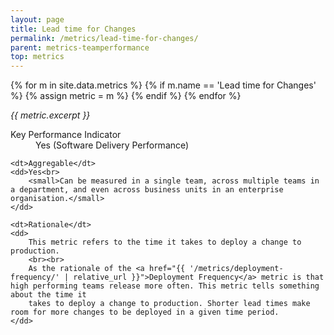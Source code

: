 ```yaml
---
layout: page
title: Lead time for Changes
permalink: /metrics/lead-time-for-changes/
parent: metrics-teamperformance
top: metrics
---
```


{% for m in site.data.metrics %}
    {% if m.name == 'Lead time for Changes' %}
        {% assign metric = m %}
    {% endif %}
{% endfor %}

_{{ metric.excerpt }}_

<dl>
    <dt>Key Performance Indicator</dt>
    <dd>Yes (Software Delivery Performance)</dd>
    
    <dt>Aggregable</dt>
    <dd>Yes<br>
        <small>Can be measured in a single team, across multiple teams in a department, and even across business units in an enterprise organisation.</small>
    </dd>
    
    <dt>Rationale</dt>
    <dd>
        This metric refers to the time it takes to deploy a change to production.
        <br><br>
        As the rationale of the <a href="{{ '/metrics/deployment-frequency/' | relative_url }}">Deployment Frequency</a> metric is that high performing teams release more often. This metric tells something about the time it
        takes to deploy a change to production. Shorter lead times make room for more changes to be deployed in a given time period. 
    </dd>
</dl>

